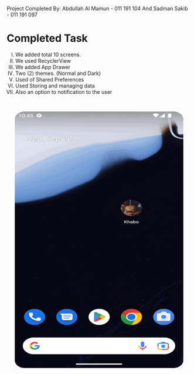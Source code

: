 Project Completed By:
Abdullah Al Mamun - 011 191 104
      And
Sadman Sakib - 011 191 097

<h1>Completed Task</h1>
<ol type="I">
  <li>We added total 10 screens.</li>
  <li>We used RecyclerView</li>
  <li>We added App Drawer</li>
  <li>Two (2) themes. (Normal and Dark)</li>
  <li>Used of Shared Preferences</li>
  <li>Used Storing and managing data</li>
  <li>Also an option to notification to the user</li>
</ol>
<br>
<p align="center">
  <img width="460" height="700" src="https://github.com/Sad-Sakib/Khabo_Food_App/blob/main/khaboApp.gif">
</p>
